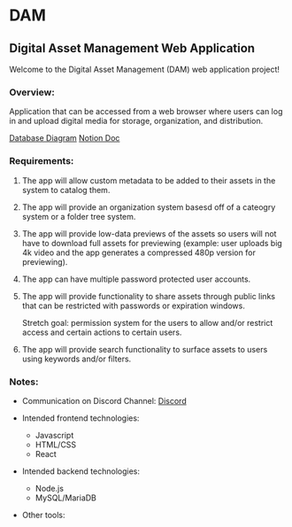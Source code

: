 # DAM

## Digital Asset Management Web Application

Welcome to the Digital Asset Management (DAM) web application project!

### Overview:

Application that can be accessed from a web browser where users can log in and upload digital media for storage, organization, and distribution.

[Database Diagram](https://dbdiagram.io/d/5d4a41ffced98361d6dd5e05 "Database Diagram Link")
[Notion Doc](https://www.notion.so/DAM-Digital-Asset-Manager-2395f377da7e41c68a23c51c4267ddc5 "Notion Doc")

### Requirements:

1. The app will allow custom metadata to be added to their assets in the system to catalog them.
1. The app will provide an organization system basesd off of a cateogry system or a folder tree system.
1. The app will provide low-data previews of the assets so users will not have to download full assets for previewing (example: user uploads big 4k video and the app generates a compressed 480p version for previewing).
1. The app can have multiple password protected user accounts.
1. The app will provide functionality to share assets through public links that can be restricted with passwords or expiration windows.

   Stretch goal: permission system for the users to allow and/or restrict access and certain actions to certain users.
   
1. The app will provide search functionality to surface assets to users using keywords and/or filters.

### Notes:

* Communication on Discord Channel:
   [Discord](https://discordapp.com/channels/543575371510054954/543575371962908682/608517191960231942 "Discord")
   
* Intended frontend technologies:
   * Javascript
   * HTML/CSS
   * React
   
* Intended backend technologies:
   * Node.js
   * MySQL/MariaDB
   
* Other tools:




